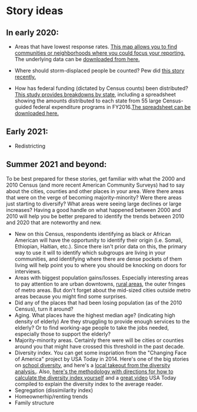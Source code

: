 # Story ideas

## In early 2020:
* Areas that have lowest response rates. <a href="https://www.census.gov/library/visualizations/2017/geo/roam.html">This map allows you to find communities or neighborhoods where you could focus your reporting.</a> The underlying data can be <a href="https://www.census.gov/topics/research/guidance/planning-databases.html"> downloaded from here.</a>

* Where should storm-displaced people be counted? Pew did <a href="https://www.pewtrusts.org/en/research-and-analysis/blogs/stateline/2020/02/11/census-gives-opposite-advice-to-tornado-damaged-dayton-flood-ravaged-houston">this story recently.</a>

* How has federal funding (dictated by Census counts) been distributed? <a href="https://gwipp.gwu.edu/counting-dollars-2020-role-decennial-census-geographic-distribution-federal-funds">This study provides breakdowns by state</a>, including a spreadsheet showing the amounts distributed to each state from 55 large Census-guided federal expenditure programs in FY2016.<a href="https://gwipp.gwu.edu/sites/g/files/zaxdzs2181/f/downloads/CFD%20%235%20--%2055%20Large%20Census-guided%20Programs%20by%20State%20FY2016.xlsx">The spreadsheet can be downloaded here.</a>

## Early 2021:
* Redistricting

## Summer 2021 and beyond:
To be best prepared for these stories, get familiar with what the 2000 and 2010 Census (and more recent American Community Surveys) had to say about the cities, counties and other places in your area. Were there areas that were on the verge of becoming majority-minority? Were there areas just starting to diversify? What areas were seeing large declines or large increases? Having a good handle on what happened between 2000 and 2010 will help you be better prepared to identify the trends between 2010 and 2020 that are noteworthy and new.

* New on this Census, respondents identifying as black or African American will have the opportunity to identify their origin (i.e. Somali, Ethiopian, Haitian, etc.). Since there isn't prior data on this, the primary way to use it will to identify which subgroups are living in your communities, and identifying where there are dense pockets of them living will help point you to where you should be knocking on doors for interviews.
* Areas with biggest population gains/losses. Especially interesting areas to pay attention to are urban downtowns, <a href="https://www.wxpr.org/post/rural-counties-depopulating-while-urban-areas-grow-report#stream/0">rural areas</a>, the outer fringes of metro areas. But don't forget about the mid-sized cities outside metro areas because you might find some surprises.
* Did any of the places that had been losing population (as of the 2010 Census), turn it around?
* Aging. What places have the highest median age? (indicating high density of elderly) Are they struggling to provide enough services to the elderly? Or to find working-age people to take the jobs needed, especially those to support the elderly?
* Majority-minority areas. Certainly there were will be cities or counties around you that might have crossed this threshold in the past decade. 
* Diversity index. You can get some inspriation from the "Changing Face of America" project by USA Today in 2014. Here's one of the big stories on  <a href="https://www.usatoday.com/story/news/nation/2014/11/25/minnesota-school-race-diversity/18919391/">school diversity</a>, and here's a <a href="https://www.lohud.com/story/news/investigations/2014/10/22/diverse-yet-segregated/17690721/">local takeout from the diversity analysis.</a>. Also, <a href="https://www.usatoday.com/story/news/nation/2014/10/21/diversity-index-data-how-we-did-report/17432103/">here's the methodology with directions for how to calculate the diversity index yourself</a> and a <a href="https://www.usatoday.com/videos/news/nation/2015/03/18/17657383/">great video</a> USA Today compiled to explain the diversity index to the average reader.
* Segregation (dissimilarity index)
* Homeownerhip/renting trends
* Family structure


